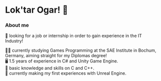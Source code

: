 # Lok'tar Ogar! 👋

### About me
 

🔭 looking for a job or internship in order to gain experience in the IT Industry!

👨‍🎓 currently studying Games Programming at the SAE Institute in Bochum, Germany, aiming straight for my Diplomas degree!  
🖥️ 1.5 years of experience in C# and Unity Game Engine.  
📖 basic knowledge and skills on C and C++.  
📖 currently making my first experiences with Unreal Engine.  




<!--
**Schildgard/Schildgard** is a ✨ _special_ ✨ repository because its `README.md` (this file) appears on your GitHub profile.

Here are some ideas to get you started:

- 🔭 I’m currently working on ... 
- 🌱 I’m currently learning ...
- 👯 I’m looking to collaborate on ...
- 🤔 I’m looking for help with ...
- 💬 Ask me about ...
- 📫 How to reach me: ...
- 😄 Pronouns: ...
- ⚡ Fun fact: ...
-->

